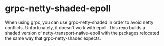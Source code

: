 # grpc-netty-shaded-epoll

When using grpc, you can use grpc-netty-shaded in order to avoid netty conflicts. Unfortunately, it doesn't work with epoll. This repo builds a shaded version of netty-transport-native-epoll with the packages relocated the same way that grpc-netty-shaded expects. 
